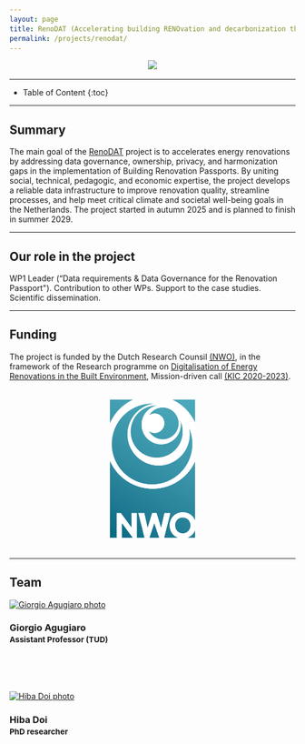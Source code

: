 ```yaml
---
layout: page
title: RenoDAT (Accelerating building RENOvation and decarbonization through DATa integration)
permalink: /projects/renodat/
---
```


<div class="row">
  <div class="col-sm-8 col-xs-8"><p align="center"><img class="img-responsive" src="{{ "img/cover.jpg" }}" width="600"></p></div>
</div>

- - -

* Table of Content
{:toc}

- - -
## Summary

The main goal of the [RenoDAT](https://doi.org/10.61686/XQBEG97133 ) project is to accelerates energy renovations by addressing data governance, ownership, privacy, and harmonization gaps in the implementation of Building Renovation Passports. By uniting social, technical, pedagogic, and economic expertise, the project develops a reliable data infrastructure to improve renovation quality, streamline processes, and help meet critical climate and societal well-being goals in the Netherlands.
The project started in autumn 2025 and is planned to finish in summer 2029.

- - -
## Our role in the project

WP1 Leader (“Data requirements & Data Governance for the Renovation Passport"). Contribution to other WPs. Support to the case studies. Scientific dissemination.

- - -
## Funding

The project is funded by the Dutch Research Counsil [(NWO)](https://www.nwo.nl/en), in the framework of the Research programme on [Digitalisation of Energy Renovations in the Built Environment](https://www.nwo.nl/en/researchprogrammes/knowledge-and-innovation-covenant/kic-2020-2023/mission-driven-calls-kic-2020-2023/digitalisation-of-energy-renovations-in-the-built-environment), Mission-driven call [(KIC 2020-2023)](https://www.nwo.nl/en/researchprogrammes/knowledge-and-innovation-covenant/kic-2020-2023/mission-driven-calls-kic-2020-2023).

<div class="row">
<div style="padding:5px" class="col-md-10 col-sm-10 col-xs-10"><p align="center"><img src="img/nwo_logo.jpg" alt="Funding agencies" width="150"></p></div>
</div>

- - -

## Team

<div class="row">

  <div class="col-md-4 col-sm-4 col-xs-8 col-xs-offset-2 col-sm-offset-0 col-md-offset-0">
      <a href="https://3d.bk.tudelft.nl/gagugiaro"><img class="img-circle img-responsive" src="{{ site.baseurl }}/img/staff/giorgio.jpg" alt="Giorgio Agugiaro photo" /></a>
    <h3>Giorgio Agugiaro<br /><small>Assistant Professor (TUD)</small></h3>
    <p>
        <a href="https://3d.bk.tudelft.nl/gagugiaro"><i class="fas fa-home"></i></a>
        <a href="mailto:g.agugiaro@tudelft.nl"><i class="fas fa-envelope"></i></a><br/>
        <br/>
        <br/>
    </p>
  </div>

  <div class="col-md-4 col-sm-4 col-xs-8 col-xs-offset-2 col-sm-offset-0 col-md-offset-0">
      <a href="https://3d.bk.tudelft.nl/hiba"><img class="img-circle img-responsive" src="{{ site.baseurl }}/img/staff/hiba.jpeg" alt="Hiba Doi photo" /></a>
    <h3>Hiba Doi<br /><small>PhD researcher</small></h3>
    <p>
        <a href="https://3d.bk.tudelft.nl/hiba/"><i class="fas fa-home"></i></a>
        <a href="mailto:h.d.doi@tudelft.nl"><i class="fas fa-envelope"></i></a><br/>
        <br/>
        <br/>
    </p>
  </div>

</div>  
  
